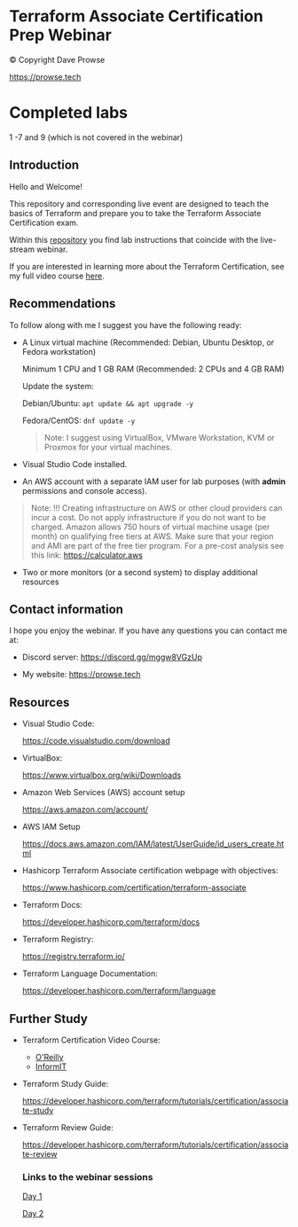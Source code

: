 # Terraform Associate Certification Prep Webinar

© Copyright Dave Prowse

https://prowse.tech

# Completed labs

1 -7 and 9 (which is not covered in the webinar)

## Introduction

Hello and Welcome!

This repository and corresponding live event are designed to teach the basics of Terraform and prepare you to take the Terraform Associate Certification exam.

Within this [repository](https://github.com/daveprowse/tac-live) you find lab instructions that coincide with the live-stream webinar.

If you are interested in learning more about the Terraform Certification, see my full video course [here](https://learning.oreilly.com/course/hashicorp-certified-terraform/9780138195366/).

## Recommendations

To follow along with me I suggest you have the following ready:

- A Linux virtual machine (Recommended: Debian, Ubuntu Desktop, or Fedora workstation)

  Minimum 1 CPU and 1 GB RAM (Recommended: 2 CPUs and 4 GB RAM)

  Update the system:

  Debian/Ubuntu: `apt update && apt upgrade -y`

  Fedora/CentOS: `dnf update -y`

  > Note: I suggest using VirtualBox, VMware Workstation, KVM or Proxmox for your virtual machines.

- Visual Studio Code installed.

- An AWS account with a separate IAM user for lab purposes (with **admin** permissions and console access).

> Note: !!! Creating infrastructure on AWS or other cloud providers can incur a cost. Do not apply infrastructure if you do not want to be charged.
> Amazon allows 750 hours of virtual machine usage (per month) on qualifying free tiers at AWS. Make sure that your region and AMI are part of the free tier program. For a pre-cost analysis see this link: https://calculator.aws

- Two or more monitors (or a second system) to display additional resources

## Contact information

I hope you enjoy the webinar. If you have any questions you can contact me at:

- Discord server: https://discord.gg/mggw8VGzUp

- My website: https://prowse.tech

## Resources

- Visual Studio Code:

  https://code.visualstudio.com/download

- VirtualBox:

  https://www.virtualbox.org/wiki/Downloads

- Amazon Web Services (AWS) account setup

  https://aws.amazon.com/account/

- AWS IAM Setup

  https://docs.aws.amazon.com/IAM/latest/UserGuide/id_users_create.html

- Hashicorp Terraform Associate certification webpage with objectives:

  https://www.hashicorp.com/certification/terraform-associate

- Terraform Docs:

  https://developer.hashicorp.com/terraform/docs

- Terraform Registry:

  https://registry.terraform.io/

- Terraform Language Documentation:

  https://developer.hashicorp.com/terraform/language

## Further Study

- Terraform Certification Video Course:

  - [O'Reilly](https://learning.oreilly.com/course/hashicorp-certified-terraform/9780138195366/)
  - [InformIT](https://click.linksynergy.com/link?id=g%2f%2f2PZbywdw&offerid=145238.248089780138195397&bids=145238.248089780138195397&bids=145238.248089780138195397&type=2&murl=https%3a%2f%2fwww.pearsonitcertification.com%2ftitle%2f9780138195397&)

- Terraform Study Guide:

  https://developer.hashicorp.com/terraform/tutorials/certification/associate-study

- Terraform Review Guide:

  https://developer.hashicorp.com/terraform/tutorials/certification/associate-review

  ### Links to the webinar sessions

  [Day 1](https://learning.oreilly.com/live-events/-/0636920082746/0642572006651/?utm_medium%3Dcalendar%26utm_source%3Dschedule%252Breminder%26utm_campaign%3Dcalendar%252Bgoogle%26utm_content%3Dhashicorp-terraform-associate-exam-cram&sa=D&source=calendar&usd=2&usg=AOvVaw3oj9PZH2yEdbHuPx6g5rPz)

  [Day 2](https://learning.oreilly.com/live-events/-/0636920082746/0642572006651/?utm_medium%3Dcalendar%26utm_source%3Dschedule%252Breminder%26utm_campaign%3Dcalendar%252Bgoogle%26utm_content%3Dhashicorp-terraform-associate-exam-cram&sa=D&source=calendar&usd=2&usg=AOvVaw3oj9PZH2yEdbHuPx6g5rPz)
